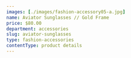 ```yaml
---
images: [./images/fashion-accessory05-a.jpg]
name: Aviator Sunglasses // Gold Frame
price: $80.00
department: accessories
slug: aviator-sunglasses
type: fashion-accessories
contentType: product details
---
```


